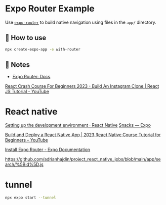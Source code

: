 # Expo Router Example

Use [`expo-router`](https://docs.expo.dev/router/introduction/) to build native navigation using files in the `app/` directory.

## 🚀 How to use

```sh
npx create-expo-app -e with-router
```

## 📝 Notes

- [Expo Router: Docs](https://docs.expo.dev/router/introduction/)



[React Crash Course For Beginners 2023 - Build An Instagram Clone | React JS Tutorial - YouTube](https://www.youtube.com/watch?v=Zm5lw5Nav1w)


# React native
[Setting up the development environment · React Native](https://reactnative.dev/docs/environment-setup)
[Snacks — Expo](https://expo.dev/accounts/rmarcello/snacks)

[Build and Deploy a React Native App | 2023 React Native Course Tutorial for Beginners - YouTube](https://www.youtube.com/watch?v=mJ3bGvy0WAY)

[Install Expo Router - Expo Documentation](https://docs.expo.dev/router/installation/)

https://github.com/adrianhajdin/project_react_native_jobs/blob/main/app/search/%5Bid%5D.js

# tunnel

```bash
npx expo start --tunnel
```